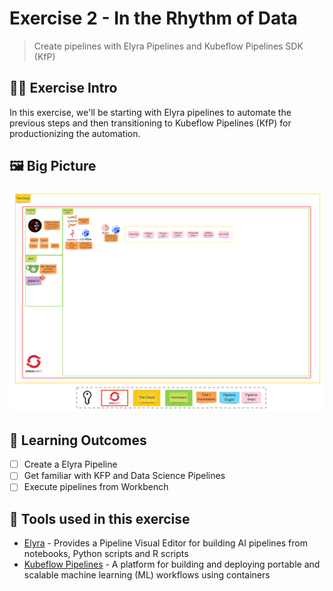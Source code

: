 # Exercise 2 - In the Rhythm of Data
> Create pipelines with Elyra Pipelines and Kubeflow Pipelines SDK (KfP)

## 👨‍🍳 Exercise Intro

In this exercise, we'll be starting with Elyra pipelines to automate the previous steps and then transitioning to Kubeflow Pipelines (KfP) for productionizing the automation.

## 🖼️ Big Picture

![big-picture](./images/big-picture.jpg)

## 🔮 Learning Outcomes

- [ ] Create a Elyra Pipeline
- [ ] Get familiar with KFP and Data Science Pipelines
- [ ] Execute pipelines from Workbench

## 🔨 Tools used in this exercise
* <span style="color:blue;">[Elyra](https://elyra.readthedocs.io/en/latest/getting_started/overview.html)</span> - Provides a Pipeline Visual Editor for building AI pipelines from notebooks, Python scripts and R scripts
* <span style="color:blue;">[Kubeflow Pipelines](https://www.kubeflow.org/docs/components/pipelines/overview/)</span> -  A platform for building and deploying portable and scalable machine learning (ML) workflows using containers
